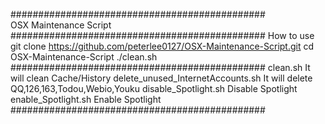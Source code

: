 ##############################################	
	OSX Maintenance Script
##############################################
How to use
	git clone https://github.com/peterlee0127/OSX-Maintenance-Script.git
	cd OSX-Maintenance-Script 
	./clean.sh
##############################################
clean.sh
	It will clean Cache/History
delete_unused_InternetAccounts.sh
	It will delete QQ,126,163,Todou,Webio,Youku
disable_Spotlight.sh
	Disable Spotlight
enable_Spotlight.sh
	Enable Spotlight
##############################################
